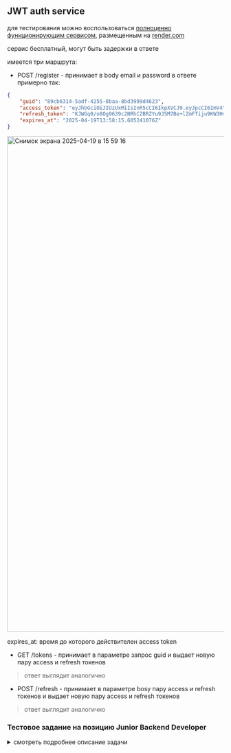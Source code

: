 ## JWT auth service

для тестирования можно воспользоваться [полноценно функционирующим сервисом](https://jwt-auth-4tmd.onrender.com/swagger), размещенным на [render.com](https://render.com)

сервис бесплатный, могут быть задержки в ответе

имеется три маршрута:

* POST /register - принимает в body email и password
в ответе примерно так:
```json
{
    "guid": "89cb6314-5adf-4255-8baa-8bd3999d4623",
    "access_token": "eyJhbGciOiJIUzUxMiIsInR5cCI6IkpXVCJ9.eyJpcCI6ImV4YW1wbGUgaXAgYWRkcmVzcyIsInN1YiI6Ijg5Y2I2MzE0LTVhZGYtNDI1NS04YmFhLThiZDM5OTlkNDYyMyIsImV4cCI6MTc0NTA3MTA5NX0.G9DOOsy8qlTdH4WW9cMThq_r9RRj71cd-SYWeCXb7BGXyWvTGj6WYPFuriCGljq9EI3VPHsI33HMUfDO6n_pEQ",
    "refresh_token": "KJWGq0/n8Og9639c2NRhCZBRZYu9J5M7Be+lZmFTiju9KW3HvwPCx9PW0qz9tXR5mXGNOhP1iLkKlhbIR7vZnsuaeSUXnZPs",
    "expires_at": "2025-04-19T13:58:15.605241076Z"
}
```

<img width="1154" alt="Снимок экрана 2025-04-19 в 15 59 16" src="https://github.com/user-attachments/assets/add75079-9cf4-4684-8925-c4b51c95f486" />

expires_at: время до которого действителен access token

* GET /tokens - принимает в параметре запрос guid и выдает новую пару access и refresh токенов

>ответ выглядит аналогично

* POST /refresh - принимает в параметре bosy пару access и refresh токенов и выдает новую пару access и refresh токенов

>ответ выглядит аналогично

### Тестовое задание на позицию Junior Backend Developer

<details>
<summary>смотреть подробнее описание задачи</summary>

Используемые технологии:

* Go
* JWT
* PostgreSQL

Задание:

Написать часть сервиса аутентификации.

Два REST маршрута:

* Первый маршрут выдает пару Access, Refresh токенов для пользователя с идентификатором (GUID) указанным в параметре запроса
* Второй маршрут выполняет Refresh операцию на пару Access, Refresh токенов

Требования:

Access токен тип JWT, алгоритм SHA512, хранить в базе строго запрещено.

Refresh токен тип произвольный, формат передачи base64, хранится в базе исключительно в виде bcrypt хеша, должен быть защищен от изменения на стороне клиента и попыток повторного использования.

Access, Refresh токены обоюдно связаны, Refresh операцию для Access токена можно выполнить только тем Refresh токеном который был выдан вместе с ним.

Payload токенов должен содержать сведения об ip адресе клиента, которому он был выдан. В случае, если ip адрес изменился, при рефреш операции нужно послать email warning на почту юзера (для упрощения можно использовать моковые данные).

Результат:

Результат выполнения задания нужно предоставить в виде исходного кода на Github. Будет плюсом, если получится использовать Docker и покрыть код тестами.

P.S. Друзья! Задания, выполненные полностью или частично с использованием chatGPT видно сразу. Если вы не готовы самостоятельно решать это тестовое задание, то пожалуйста, давайте будем ценить время друг друга и даже не будем пытаться :)
</details>
